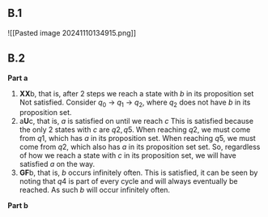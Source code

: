 ## B.1
![[Pasted image 20241110134915.png]]

## B.2
**Part a**
1. **XX**b, that is, after 2 steps we reach a state with $b$ in its proposition set
Not satisfied. Consider $q_0$ -> $q_1$ -> $q_2$, where $q_2$ does not have $b$ in its proposition set.
2. a**U**c, that is, $a$ is satisfied on until we reach $c$
This is satisfied because the only 2 states with $c$ are $q2, q5$. When reaching $q2$, we must come from $q1$, which has $a$ in its proposition set. When reaching $q5$, we must come from $q2$, which also has $a$ in its proposition set set. So, regardless of how we reach a state with $c$ in its proposition set, we will have satisfied $a$ on the way.
3. **GF**b, that is, $b$ occurs infinitely often.
This is satisfied, it can be seen by noting that $q4$ is part of every cycle and will always eventually be reached. As such $b$ will occur infinitely often.

**Part b**

